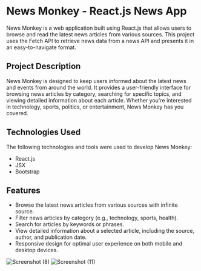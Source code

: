 # News Monkey - React.js News App

News Monkey is a web application built using React.js that allows users to browse and read the latest news articles from various sources. This project uses the Fetch API to retrieve news data from a news API and presents it in an easy-to-navigate format.


## Project Description

News Monkey is designed to keep users informed about the latest news and events from around the world. It provides a user-friendly interface for browsing news articles by category, searching for specific topics, and viewing detailed information about each article. Whether you're interested in technology, sports, politics, or entertainment, News Monkey has you covered.

## Technologies Used
The following technologies and tools were used to develop News Monkey:

- React.js
- JSX
- Bootstrap 


## Features

- Browse the latest news articles from various sources with infinite source.
- Filter news articles by category (e.g., technology, sports, health).
- Search for articles by keywords or phrases.
- View detailed information about a selected article, including the source, author, and publication date.
- Responsive design for optimal user experience on both mobile and desktop devices.

![Screenshot (8)](https://github.com/GauravRavan/News-App-using-Reactjs/assets/118911175/a418b291-8bba-4366-a522-7bd10a90dc8b)
![Screenshot (11)](https://github.com/GauravRavan/News-App-using-Reactjs/assets/118911175/60e6aa30-7883-437e-a874-c717e2033fc6)

